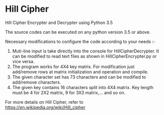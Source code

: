 # Hill Cipher
Hill Cipher Encrypter and Decrypter using Python 3.5

The source codes can be executed on any python version 3.5 or above.

Necessary modifications to configure the code according to your needs :- 

1. Muti-line input is take directly into the console for HillCipherDecrypter. It can be modified to read text files as shown in HillCipherEncrypter.py or vice versa.
2. The program works for 4X4 key matrix. For modification just add/remove rows at matrix initialization and operation and compile.
3. The given character set has 73 characters and can be modified to add/remove characters.
4. The given key contains 16 characters split into 4X4 matrix. Key length must be 4 for 2X2 matrix, 9 for 3X3 matrix,... and so on. 

For more details on Hill Cipher, refer to https://en.wikipedia.org/wiki/Hill_cipher
